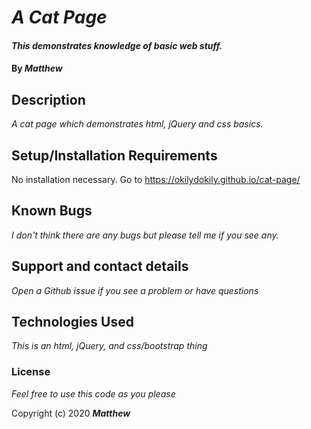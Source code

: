 # _A Cat Page_

#### _This demonstrates knowledge of basic web stuff._

#### By _**Matthew**_

## Description

_A cat page which demonstrates html, jQuery and css basics._

## Setup/Installation Requirements

No installation necessary. 
Go to https://okilydokily.github.io/cat-page/

## Known Bugs

_I don't think there are any bugs but please tell me if you see any._

## Support and contact details

_Open a Github issue if you see a problem or have questions_

## Technologies Used

_This is an html, jQuery, and css/bootstrap thing_

### License

*Feel free to use this code as you please*

Copyright (c) 2020 **_Matthew_**
